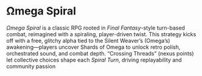 # Ωmega Spiral

*Ωmega Spiral* is a classic RPG rooted in *Final Fantasy*-style turn-based combat, reimagined with a spiraling, player-driven twist. This strategy kicks off with a free, glitchy alpha tied to the Silent Weaver’s (Omega’s) awakening—players uncover Shards of Omega to unlock retro polish, orchestrated sound, and combat depth. “Crossing Threads” (nexus points) let collective choices shape each *Spiral Turn*, driving replayability and community passion

